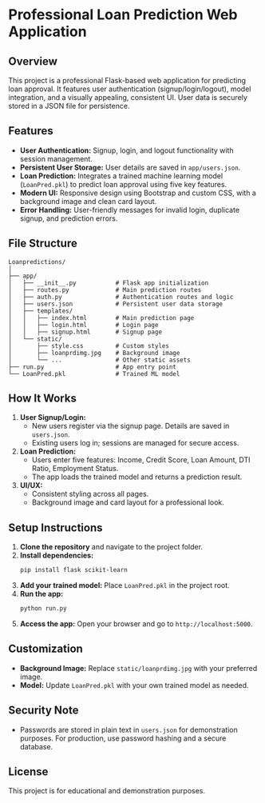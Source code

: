 # Professional Loan Prediction Web Application

## Overview
This project is a professional Flask-based web application for predicting loan approval. It features user authentication (signup/login/logout), model integration, and a visually appealing, consistent UI. User data is securely stored in a JSON file for persistence.

## Features
- **User Authentication:** Signup, login, and logout functionality with session management.
- **Persistent User Storage:** User details are saved in `app/users.json`.
- **Loan Prediction:** Integrates a trained machine learning model (`LoanPred.pkl`) to predict loan approval using five key features.
- **Modern UI:** Responsive design using Bootstrap and custom CSS, with a background image and clean card layout.
- **Error Handling:** User-friendly messages for invalid login, duplicate signup, and prediction errors.

## File Structure
```
Loanpredictions/
│
├── app/
│   ├── __init__.py           # Flask app initialization
│   ├── routes.py             # Main prediction routes
│   ├── auth.py               # Authentication routes and logic
│   ├── users.json            # Persistent user data storage
│   ├── templates/
│   │   ├── index.html        # Main prediction page
│   │   ├── login.html        # Login page
│   │   ├── signup.html       # Signup page
│   └── static/
│       ├── style.css         # Custom styles
│       ├── loanprdimg.jpg    # Background image
│       └── ...               # Other static assets
├── run.py                    # App entry point
└── LoanPred.pkl              # Trained ML model
```

## How It Works
1. **User Signup/Login:**
   - New users register via the signup page. Details are saved in `users.json`.
   - Existing users log in; sessions are managed for secure access.
2. **Loan Prediction:**
   - Users enter five features: Income, Credit Score, Loan Amount, DTI Ratio, Employment Status.
   - The app loads the trained model and returns a prediction result.
3. **UI/UX:**
   - Consistent styling across all pages.
   - Background image and card layout for a professional look.

## Setup Instructions
1. **Clone the repository** and navigate to the project folder.
2. **Install dependencies:**
   ```bash
   pip install flask scikit-learn
   ```
3. **Add your trained model:** Place `LoanPred.pkl` in the project root.
4. **Run the app:**
   ```bash
   python run.py
   ```
5. **Access the app:** Open your browser and go to `http://localhost:5000`.

## Customization
- **Background Image:** Replace `static/loanprdimg.jpg` with your preferred image.
- **Model:** Update `LoanPred.pkl` with your own trained model as needed.

## Security Note
- Passwords are stored in plain text in `users.json` for demonstration purposes. For production, use password hashing and a secure database.

## License
This project is for educational and demonstration purposes.
